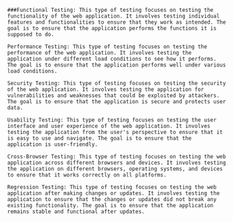     ###Functional Testing: This type of testing focuses on testing the functionality of the web application. It involves testing individual features and functionalities to ensure that they work as intended. The goal is to ensure that the application performs the functions it is supposed to do.

    Performance Testing: This type of testing focuses on testing the performance of the web application. It involves testing the application under different load conditions to see how it performs. The goal is to ensure that the application performs well under various load conditions.

    Security Testing: This type of testing focuses on testing the security of the web application. It involves testing the application for vulnerabilities and weaknesses that could be exploited by attackers. The goal is to ensure that the application is secure and protects user data.

    Usability Testing: This type of testing focuses on testing the user interface and user experience of the web application. It involves testing the application from the user's perspective to ensure that it is easy to use and navigate. The goal is to ensure that the application is user-friendly.

    Cross-Browser Testing: This type of testing focuses on testing the web application across different browsers and devices. It involves testing the application on different browsers, operating systems, and devices to ensure that it works correctly on all platforms.

    Regression Testing: This type of testing focuses on testing the web application after making changes or updates. It involves testing the application to ensure that the changes or updates did not break any existing functionality. The goal is to ensure that the application remains stable and functional after updates.